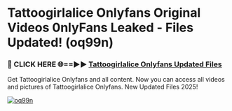 # Tattoogirlalice Onlyfans Original Videos 0nlyFans Leaked - Files Updated! (oq99n)

<h3>🔴 CLICK HERE 🌐==►► <a href="https://tinyurl.com/2m67pmp6" rel="nofollow">Tattoogirlalice Onlyfans Updated Files</a></h3>

Get Tattoogirlalice Onlyfans and all content. Now you can access all videos and pictures of Tattoogirlalice Onlyfans. New Updated Files 2025!

[![oq99n](https://i.imgur.com/H4QAA4z.gif)](https://tinyurl.com/2m67pmp6)